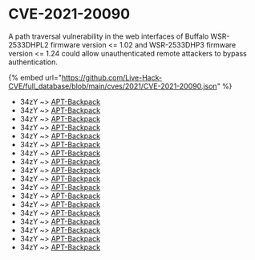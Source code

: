 # CVE-2021-20090

A path traversal vulnerability in the web interfaces of Buffalo WSR-2533DHPL2 firmware version <= 1.02 and WSR-2533DHP3 firmware version <= 1.24 could allow unauthenticated remote attackers to bypass authentication.

{% embed url="https://github.com/Live-Hack-CVE/full_database/blob/main/cves/2021/CVE-2021-20090.json" %}


* 34zY ~> [APT-Backpack](https://www.alice-snow.ru/2021/database/cve-2021-20090/apt-backpack-34zy)
* 34zY ~> [APT-Backpack](https://www.alice-snow.ru/2021/database/cve-2021-20090/apt-backpack-34zy)
* 34zY ~> [APT-Backpack](https://www.alice-snow.ru/2021/database/cve-2021-20090/apt-backpack-34zy)
* 34zY ~> [APT-Backpack](https://www.alice-snow.ru/2021/database/cve-2021-20090/apt-backpack-34zy)
* 34zY ~> [APT-Backpack](https://www.alice-snow.ru/2021/database/cve-2021-20090/apt-backpack-34zy)
* 34zY ~> [APT-Backpack](https://www.alice-snow.ru/2021/database/cve-2021-20090/apt-backpack-34zy)
* 34zY ~> [APT-Backpack](https://www.alice-snow.ru/2021/database/cve-2021-20090/apt-backpack-34zy)
* 34zY ~> [APT-Backpack](https://www.alice-snow.ru/2021/database/cve-2021-20090/apt-backpack-34zy)
* 34zY ~> [APT-Backpack](https://www.alice-snow.ru/2021/database/cve-2021-20090/apt-backpack-34zy)
* 34zY ~> [APT-Backpack](https://www.alice-snow.ru/2021/database/cve-2021-20090/apt-backpack-34zy)
* 34zY ~> [APT-Backpack](https://www.alice-snow.ru/2021/database/cve-2021-20090/apt-backpack-34zy)
* 34zY ~> [APT-Backpack](https://www.alice-snow.ru/2021/database/cve-2021-20090/apt-backpack-34zy)
* 34zY ~> [APT-Backpack](https://www.alice-snow.ru/2021/database/cve-2021-20090/apt-backpack-34zy)
* 34zY ~> [APT-Backpack](https://www.alice-snow.ru/2021/database/cve-2021-20090/apt-backpack-34zy)
* 34zY ~> [APT-Backpack](https://www.alice-snow.ru/2021/database/cve-2021-20090/apt-backpack-34zy)
* 34zY ~> [APT-Backpack](https://www.alice-snow.ru/2021/database/cve-2021-20090/apt-backpack-34zy)
* 34zY ~> [APT-Backpack](https://www.alice-snow.ru/2021/database/cve-2021-20090/apt-backpack-34zy)
* 34zY ~> [APT-Backpack](https://www.alice-snow.ru/2021/database/cve-2021-20090/apt-backpack-34zy)